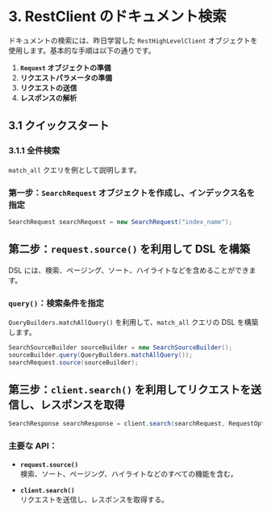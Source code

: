 # 3. RestClient のドキュメント検索

ドキュメントの検索には、昨日学習した `RestHighLevelClient` オブジェクトを使用します。基本的な手順は以下の通りです。

1. **`Request` オブジェクトの準備**  
2. **リクエストパラメータの準備**  
3. **リクエストの送信**  
4. **レスポンスの解析**  

## 3.1 クイックスタート  

### 3.1.1 全件検索
`match_all` クエリを例として説明します。

### 第一步：`SearchRequest` オブジェクトを作成し、インデックス名を指定
```java
SearchRequest searchRequest = new SearchRequest("index_name");
```

## 第二步：`request.source()` を利用して DSL を構築

DSL には、検索、ページング、ソート、ハイライトなどを含めることができます。

### `query()`：検索条件を指定
`QueryBuilders.matchAllQuery()` を利用して、`match_all` クエリの DSL を構築します。

```java
SearchSourceBuilder sourceBuilder = new SearchSourceBuilder();
sourceBuilder.query(QueryBuilders.matchAllQuery());
searchRequest.source(sourceBuilder);
```

## 第三步：`client.search()` を利用してリクエストを送信し、レスポンスを取得

```java
SearchResponse searchResponse = client.search(searchRequest, RequestOptions.DEFAULT);
```

### 主要な API：

- **`request.source()`**  
  検索、ソート、ページング、ハイライトなどのすべての機能を含む。

- **`client.search()`**  
  リクエストを送信し、レスポンスを取得する。

